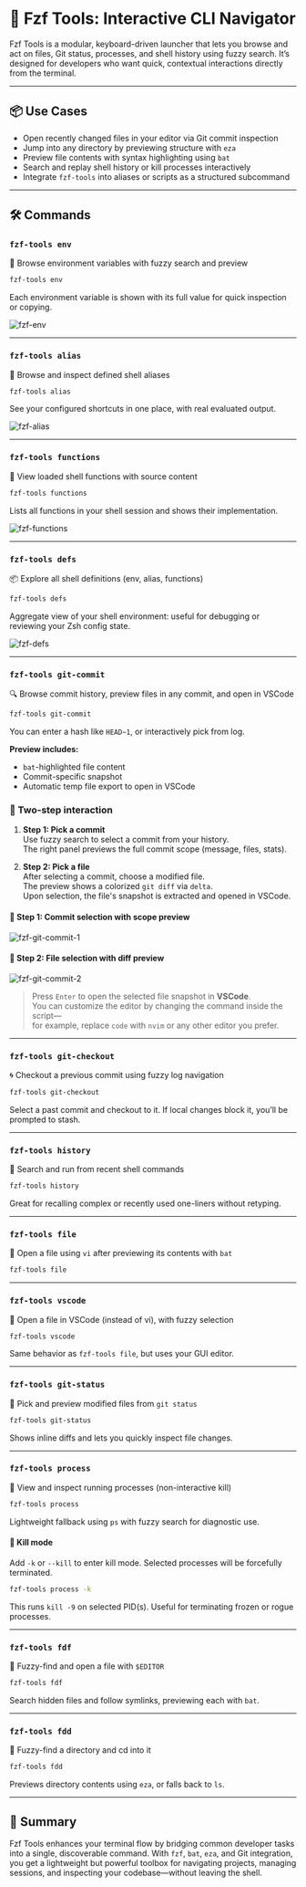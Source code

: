 # 🚀 Fzf Tools: Interactive CLI Navigator

Fzf Tools is a modular, keyboard-driven launcher that lets you browse and act on files, Git status,
processes, and shell history using fuzzy search. It’s designed for developers who want quick,
contextual interactions directly from the terminal.

---

## 📦 Use Cases

- Open recently changed files in your editor via Git commit inspection
- Jump into any directory by previewing structure with `eza`
- Preview file contents with syntax highlighting using `bat`
- Search and replay shell history or kill processes interactively
- Integrate `fzf-tools` into aliases or scripts as a structured subcommand

---

## 🛠 Commands

### `fzf-tools env`

🌱 Browse environment variables with fuzzy search and preview

```bash
fzf-tools env
```

Each environment variable is shown with its full value for quick inspection or copying.

![fzf-env](../assets/fzf-env.png)

---

### `fzf-tools alias`

🔗 Browse and inspect defined shell aliases

```bash
fzf-tools alias
```

See your configured shortcuts in one place, with real evaluated output.

![fzf-alias](../assets/fzf-alias.png)

---

### `fzf-tools functions`

🔧 View loaded shell functions with source content

```bash
fzf-tools functions
```

Lists all functions in your shell session and shows their implementation.

![fzf-functions](../assets/fzf-functions.png)

---

### `fzf-tools defs`

📦 Explore all shell definitions (env, alias, functions)

```bash
fzf-tools defs
```

Aggregate view of your shell environment: useful for debugging or reviewing your Zsh config state.

![fzf-defs](../assets/fzf-defs.png)

---

### `fzf-tools git-commit`

🔍 Browse commit history, preview files in any commit, and open in VSCode

```bash
fzf-tools git-commit
```

You can enter a hash like `HEAD~1`, or interactively pick from log.

**Preview includes:**
- `bat`-highlighted file content
- Commit-specific snapshot
- Automatic temp file export to open in VSCode

### 🧭 Two-step interaction

1. **Step 1: Pick a commit**  
   Use fuzzy search to select a commit from your history.  
   The right panel previews the full commit scope (message, files, stats).

2. **Step 2: Pick a file**  
   After selecting a commit, choose a modified file.  
   The preview shows a colorized `git diff` via `delta`.  
   Upon selection, the file's snapshot is extracted and opened in VSCode.

#### 📌 Step 1: Commit selection with scope preview

![fzf-git-commit-1](../assets/fzf-git-commit-1.png)

#### 📄 Step 2: File selection with diff preview

![fzf-git-commit-2](../assets/fzf-git-commit-2.png)

> Press `Enter` to open the selected file snapshot in **VSCode**.  
> You can customize the editor by changing the command inside the script—  
> for example, replace `code` with `nvim` or any other editor you prefer.

---

### `fzf-tools git-checkout`

🌀 Checkout a previous commit using fuzzy log navigation

```bash
fzf-tools git-checkout
```

Select a past commit and checkout to it. If local changes block it, you’ll be prompted to stash.

---

### `fzf-tools history`

📜 Search and run from recent shell commands

```bash
fzf-tools history
```

Great for recalling complex or recently used one-liners without retyping.

---

### `fzf-tools file`

📝 Open a file using `vi` after previewing its contents with `bat`

```bash
fzf-tools file
```

---

### `fzf-tools vscode`

🧠 Open a file in VSCode (instead of vi), with fuzzy selection

```bash
fzf-tools vscode
```

Same behavior as `fzf-tools file`, but uses your GUI editor.

---

### `fzf-tools git-status`

📂 Pick and preview modified files from `git status`

```bash
fzf-tools git-status
```

Shows inline diffs and lets you quickly inspect file changes.

---

### `fzf-tools process`

🥪 View and inspect running processes (non-interactive kill)

```bash
fzf-tools process
```

Lightweight fallback using `ps` with fuzzy search for diagnostic use.

#### 🔪 Kill mode

Add `-k` or `--kill` to enter kill mode. Selected processes will be forcefully terminated.

```bash
fzf-tools process -k
```

This runs `kill -9` on selected PID(s). Useful for terminating frozen or rogue processes.

---

### `fzf-tools fdf`

📄 Fuzzy-find and open a file with `$EDITOR`

```bash
fzf-tools fdf
```

Search hidden files and follow symlinks, previewing each with `bat`.

---

### `fzf-tools fdd`

📁 Fuzzy-find a directory and cd into it

```bash
fzf-tools fdd
```

Previews directory contents using `eza`, or falls back to `ls`.

---

## 🧠 Summary

Fzf Tools enhances your terminal flow by bridging common developer tasks into a single,
discoverable command. With `fzf`, `bat`, `eza`, and Git integration, you get a lightweight but
powerful toolbox for navigating projects, managing sessions, and inspecting your codebase—without
leaving the shell.
